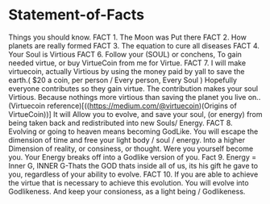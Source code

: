 # Statement-of-Facts
Things you should know.
FACT 1. The Moon was Put there
FACT 2. How planets are really formed
FACT 3. The equation to cure all diseases
FACT 4. Your Soul is Virtious
FACT 6. Follow your (SOUL) or conchens, To gain needed virtue, or buy VirtueCoin from me for Virtue.
FACT 7. I will make virtuecoin, actually Virtious by using the money paid by yall to save the earth.( $20 a coin, per person / Every person, Every Soul ) Hopefully everyone contributes so they gain virtue. The contribution makes your soul Virtious. Because nothings more virtious than saving the planet you live on.. (Virtuecoin
reference)[((https://medium.com/@virtuecoin)(Origins of VirtueCoin))] It will Allow you to evolve, and save your soul, (or energy) from being taken back and redistributed into new Souls/ Energy. 
FACT 8. Evolving or going to heaven means becoming GodLike. You will escape the dimension of time and free your light body / soul / energy. Into a higher Dimension of reality, or consiness, or thought. Were you yourself become you. Your Energy breaks off into a Godlike version of you. 
Fact 9. Energy = Inner G, INNER G-Thats the GOD thats inside all of us, its his gift he gave to you, regardless of your ability to evolve.
FACT 10. If you are able to achieve the virtue that is necessary to achieve this evolution. You will evolve into Godlikeness. And keep your consioness, as a light being / Godlikeness. 
